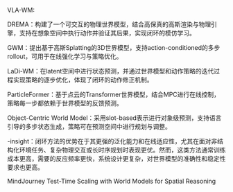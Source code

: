 VLA-WM:

DREMA：构建了一个可交互的物理世界模型，结合高保真的高斯渲染与物理引擎，支持在想象空间中执行动作并验证其后果，实现闭环的模仿学习。

GWM：提出基于高斯Splatting的3D世界模型，支持action-conditioned的多步rollout，可用于在线强化学习与策略优化。

LaDi-WM：在latent空间中进行状态预测，并通过世界模型和动作策略的迭代过程实现策略的逐步优化，体现了闭环的动作修正机制。

ParticleFormer：基于点云的Transformer世界模型，结合MPC进行在线控制，策略每一步都依赖于世界模型的反馈预测。

Object-Centric World Model：采用slot-based表示进行对象级预测，支持语言引导的多步状态生成，策略可在预测空间中进行规划与调整。

-insight：闭环方法的优势在于其更强的泛化能力和在线适应性，尤其在面对非结构化环境任务、复杂物理交互或长时序规划时表现更优。然而，这类方法通常训练成本更高，需要的反应频率更快，系统设计更复杂，对世界模型的准确性和稳定性要求也更高。


MindJourney Test-Time Scaling with World Models for Spatial Reasoning
